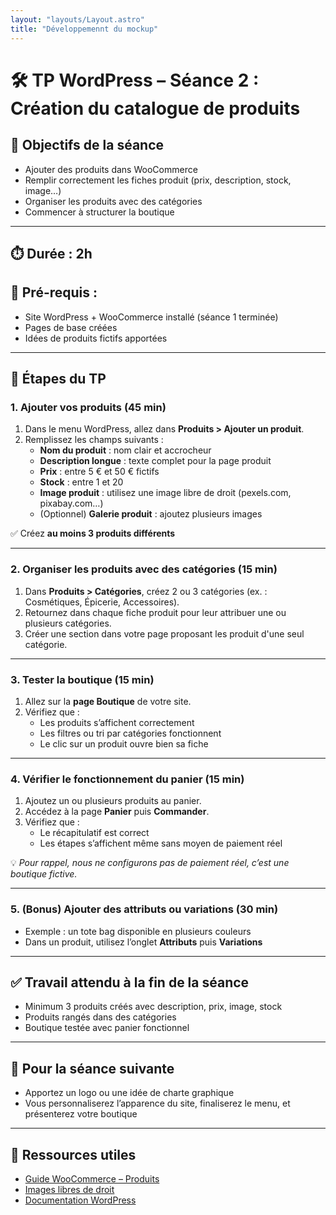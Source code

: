 ```yaml
---
layout: "layouts/Layout.astro"
title: "Développemennt du mockup"
---
```


# 🛠️ TP WordPress – Séance 2 : Création du catalogue de produits

## 🎯 Objectifs de la séance
- Ajouter des produits dans WooCommerce
- Remplir correctement les fiches produit (prix, description, stock, image…)
- Organiser les produits avec des catégories
- Commencer à structurer la boutique

---

## ⏱️ Durée : 2h  
## 🔧 Pré-requis :
- Site WordPress + WooCommerce installé (séance 1 terminée)
- Pages de base créées
- Idées de produits fictifs apportées

---

## 🧭 Étapes du TP

### 1. Ajouter vos produits (45 min)

1. Dans le menu WordPress, allez dans **Produits > Ajouter un produit**.
2. Remplissez les champs suivants :
   - **Nom du produit** : nom clair et accrocheur
   - **Description longue** : texte complet pour la page produit
   - **Prix** : entre 5 € et 50 € fictifs
   - **Stock** : entre 1 et 20
   - **Image produit** : utilisez une image libre de droit (pexels.com, pixabay.com…)
   - (Optionnel) **Galerie produit** : ajoutez plusieurs images

✅ Créez **au moins 3 produits différents**

---

### 2. Organiser les produits avec des catégories (15 min)

1. Dans **Produits > Catégories**, créez 2 ou 3 catégories (ex. : Cosmétiques, Épicerie, Accessoires).
2. Retournez dans chaque fiche produit pour leur attribuer une ou plusieurs catégories.
3. Créer une section dans votre page proposant les produit d'une seul catégorie.

---

### 3. Tester la boutique (15 min)

1. Allez sur la **page Boutique** de votre site.
2. Vérifiez que :
   - Les produits s’affichent correctement
   - Les filtres ou tri par catégories fonctionnent
   - Le clic sur un produit ouvre bien sa fiche

---

### 4. Vérifier le fonctionnement du panier (15 min)

1. Ajoutez un ou plusieurs produits au panier.
2. Accédez à la page **Panier** puis **Commander**.
3. Vérifiez que :
   - Le récapitulatif est correct
   - Les étapes s’affichent même sans moyen de paiement réel

💡 *Pour rappel, nous ne configurons pas de paiement réel, c’est une boutique fictive.*

---

### 5. (Bonus) Ajouter des attributs ou variations (30 min)

- Exemple : un tote bag disponible en plusieurs couleurs
- Dans un produit, utilisez l’onglet **Attributs** puis **Variations**

---

## ✅ Travail attendu à la fin de la séance
- Minimum 3 produits créés avec description, prix, image, stock
- Produits rangés dans des catégories
- Boutique testée avec panier fonctionnel

---

## 📌 Pour la séance suivante
- Apportez un logo ou une idée de charte graphique
- Vous personnaliserez l’apparence du site, finaliserez le menu, et présenterez votre boutique

---

## 📝 Ressources utiles
- [Guide WooCommerce – Produits](https://woocommerce.com/document/managing-products/)
- [Images libres de droit](https://www.pexels.com/fr-fr/)
- [Documentation WordPress](https://wordpress.org/support/)

